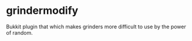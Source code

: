 grindermodify
=============

Bukkit plugin that which makes grinders more difficult to use by the power of random.
